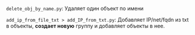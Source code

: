 `delete_obj_by_name.py`: Удаляет один объект по имени

`add_ip_from_file_txt > add_IP_from_txt.py`: Добавляет IP/net/fqdn из txt в объекты,  **создает новую** группу и добавляет объекты в нее.